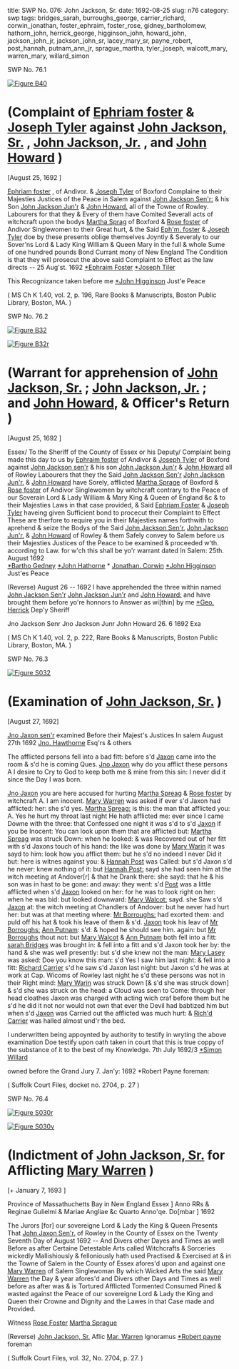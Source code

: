 title: SWP No. 076: John Jackson, Sr.
date: 1692-08-25
slug: n76
category: swp
tags: bridges_sarah, burroughs_george, carrier_richard, corwin_jonathan, foster_ephraim, foster_rose, gidney_bartholomew, hathorn_john, herrick_george, higginson_john, howard_john, jackson_john_jr, jackson_john_sr, lacey_mary_sr, payne_robert, post_hannah, putnam_ann_jr, sprague_martha, tyler_joseph, walcott_mary, warren_mary, willard_simon





<div markdown class="doc" id="n76.1">

<div class="doc_id">SWP No. 76.1</div>


<span markdown class="figure">[![Figure B40](archives/BPL/gifs/B40.gif)](archives/BPL/LARGE/B40.jpg)</span>

# (Complaint of  [Ephriam foster](/tag/foster_ephraim.html) & [Joseph Tyler](/tag/tyler_joseph.html) against [John Jackson, Sr.](/tag/jackson_john_sr.html) , [John Jackson, Jr.](/tag/jackson_john_jr.html) , and [John Howard](/tag/howard_john.html) )

[August 25, 1692 ]

 [Ephriam foster](/tag/foster_ephraim.html) , of Andivor. & [Joseph Tyler](/tag/tyler_joseph.html) of Boxford Complaine to their Majesties Justices of the Peace in Salem against [John Jackson Sen'r:](/tag/jackson_john_sr.html) & his Son [John Jackson Jun'r](/tag/jackson_john_jr.html) & [John Howard.](/tag/howard_john.html) all of the Towne of Rowley. Labourers for that they & Every of them have Comited Severall acts of witchcraft upon the bodys [Martha Sprag](/tag/sprague_martha.html) of Boxford & [Rose foster](/tag/foster_rose.html) of Andivor Singlewomen to their Great hurt, & the Said [Eph'm. foster](/tag/foster_ephraim.html) & [Joseph Tyler](/tag/tyler_joseph.html) doe by these presents oblige themselves Joyntly & Severaly to our Sover'ns Lord & Lady King William & Queen Mary in the full & whole Sume of one hundred pounds Bond Currant mony of New England The Condition is that they will prosecut the above said Complaint to Effect as the law directs -- 25 Aug'st. 1692 
 [*Ephraim Foster](/tag/foster_ephraim.html)
 [*Joseph Tiler](/tag/tyler_joseph.html)
 
This Recognizance taken before me 
[*John Higginson](/tag/higginson_john.html) Just'e Peace  

                                    
( MS Ch K 1.40, vol. 2, p. 196, Rare Books & Manuscripts, Boston Public Library, Boston, MA. )


</div>



<div markdown class="doc" id="n76.2">

<div class="doc_id">SWP No. 76.2</div>


<span markdown class="figure">[![Figure B32](archives/BPL/gifs/B32.gif)](archives/BPL/LARGE/B32.jpg)</span>

<span markdown class="figure">[![Figure B32r](archives/BPL/gifs/B32A.gif)](archives/BPL/LARGE/B32A.jpg)</span>

# (Warrant for apprehension of [John Jackson, Sr.](/tag/jackson_john_sr.html) ; [John Jackson, Jr.](/tag/jackson_john_jr.html) ; and [John Howard](/tag/howard_john.html), & Officer's Return )

[August 25, 1692 ]

Essex/ To the Sheriff of the County of Essex or his Deputy/ Complaint being made this day to us by [Ephraim foster](/tag/foster_ephraim.html) of Andivor & [Joseph Tyler](/tag/tyler_joseph.html) of Boxford against [John Jackson sen'r](/tag/jackson_john_sr.html) & his son [John Jackson Jun'r](/tag/jackson_john_jr.html) & [John Howard](/tag/howard_john.html) all of Rowley Labourers that they the Said [John Jackson Sen'r](/tag/jackson_john_sr.html) [John Jackson Jun'r.](/tag/jackson_john_jr.html) & [John Howard](/tag/howard_john.html) have Sorely, afflicted [Martha Sprage](/tag/sprague_martha.html) of Boxford & [Rose foster](/tag/foster_rose.html) of Andivor Singlewomen by witchcraft contrary to the Peace of our Soverain Lord & Lady William & Mary King & Queen of England &c & to their Majesties Laws in that case provided, & Said [Ephriam Foster](/tag/foster_ephraim.html) & [Joseph Tyler](/tag/tyler_joseph.html) haveing given Sufficient bond to procecut their Complaint to Effect These are therfore to require you in their Majesties names forthwith to aprehend & seize the Bodys of the Said [John Jackson Sen'r.](/tag/jackson_john_sr.html) [John Jackson Jun'r.](/tag/jackson_john_jr.html) & [John Howard](/tag/howard_john.html) of Rowley & them Safely convey to Salem before us their Majesties Justices of the Peace to be examined & proceeded w'th. according to Law. for w'ch this shall be yo'r warrant dated In Salem:
25th. August 1692  
                                         [*Bartho Gedney](/tag/gidney_bartholomew.html) 
                                         [*John Hathorne](/tag/hathorn_john.html) 
                                         * [Jonathan. Corwin](/tag/corwin_jonathan.html) 
                                         [*John Higginson](/tag/higginson_john.html) Just'es Peace  

(Reverse) August 26 -- 1692 I have apprehended the three within named [John Jackson Sen'r](/tag/jackson_john_sr.html) [John Jackson Jun'r](/tag/jackson_john_jr.html) and [John Howard:](/tag/howard_john.html) and have brought them before yo're honnors to Answer as wi[thin] by me 
 [*Geo. Herrick](/tag/herrick_george.html) Dep'y Sheriff 

Jno Jackson Senr 
Jno Jackson Junr 
John Howard 26. 6 1692 
Exa 

( MS Ch K 1.40, vol. 2, p. 222, Rare Books & Manuscripts, Boston Public Library, Boston, MA. )

</div>



<div markdown class="doc" id="n76.3">

<div class="doc_id">SWP No. 76.3</div>


<span markdown class="figure">[![Figure S032](archives/Suffolk/small/S032.jpg)](archives/Suffolk/large/S032.jpg)</span>

# (Examination of [John Jackson, Sr.](/tag/jackson_john_sr.html) )

[August 27, 1692]

 [Jno Jaxon sen'r](/tag/jackson_john_sr.html) examined Before their Majest's Justices In salem August 27th 1692  [Jno. Hawthorne](/tag/hathorn_john.html) Esq'rs & others

The afflicted persons fell into a bad fitt: before s'd [Jaxon](/tag/jackson_john_sr.html) came into the room & s'd he is coming Ques. [Jno Jaxon](/tag/jackson_john_sr.html) why do you afflict these persons A I desire to Cry to God to keep both me & mine from this sin: I never did it since the Day I was born.
 
[Jno Jaxon](/tag/jackson_john_sr.html) you are here accused for hurting [Martha Spreag](/tag/sprague_martha.html) & [Rose foster](/tag/foster_rose.html) by witchcraft A. I am inocent.
[Mary Warren](/tag/warren_mary.html) was asked if ever s'd Jaxon had afflicted: her: she s'd yes.
[Martha Spreag:](/tag/sprague_martha.html) is this: the man that afflicted you: A. Yes he hurt my throat last night He hath afflicted me: ever since I came Downe with the three: that Confessed one night it was s'd to s'd [Jaxon](/tag/jackson_john_sr.html) if you be  Inocent: You can look upon them that are afflicted but: [Martha Spreag](/tag/sprague_martha.html) was struck Down: when he looked: & was Recovered out of her fitt with s'd Jaxons touch of his hand: the like was done by [Mary Warin](/tag/warren_mary.html) it was sayd to him: look how you afflict them: but he s'd no indeed I never Did it but: here is witnes against you: & [Hannah Post](/tag/post_hannah.html) was Called: but s'd Jaxon s'd he never: knew nothing of it: but [Hannah Post:](/tag/post_hannah.html) sayd she had seen him at the witch meeting at Andover[r] & that he Drank there: she sayd: that he & his son was in hast to be gone: and away: they went: s'd [Post](/tag/post_hannah.html) was a little afflicted when s'd [Jaxon](/tag/jackson_john_sr.html) looked on her: for he was to look right on her: when he was bid: but looked downward: [Mary Walcot:](/tag/walcott_mary.html) sayd. she Saw s'd [Jaxon](/tag/jackson_john_sr.html) at: the witch meeting at Chandlers of Andover: but he never had hurt her: but was at that meeting where: [Mr Borroughs:](/tag/burroughs_george.html) had exorted them: and puld off his hat & took his leave of them & s'd. [Jaxon](/tag/jackson_john_sr.html) took his leav of [Mr Borroughs:](/tag/burroughs_george.html) [Ann Putnam](/tag/putnam_ann_jr.html): s'd: & hoped he should see him. again: but [Mr Borroughs](/tag/burroughs_george.html) thout not: but [Mary Walcot](/tag/walcott_mary.html) & [Ann Putnam](/tag/putnam_ann_jr.html) both fell into a fitt: [sarah Bridges](/tag/bridges_sarah.html) was brought in: & fell into a fitt and s'd Jaxon took her by: the hand & she was well presently: but s'd she knew not the man: [Mary Lasey](/tag/lacey_mary_sr.html) was asked: Doe you know this man: s'd Yes I saw him last night: & fell into a fitt: [Richard Carrier](/tag/carrier_richard.html) s'd he saw s'd Jaxon last night: but Jaxon s'd he was at work at Cap. Wicoms of Rowley last night he s'd these persons was not in their Right mind: [Mary Warin](/tag/warren_mary.html) was struck Down [& s'd she was struck down] & s'd she was struck on the head: a Cloud was seen to Come: through her head cloathes Jaxon was charged with acting wich craf before them but he s'd he did it not nor would not own that ever the Devil had babtized him but when s'd [Jaxon](/tag/jackson_john_sr.html) was Carried out the afflicted was much hurt: & [Rich'd Carrier](/tag/carrier_richard.html) was halled almost und'r the bed.

I underwritten being appoynted by authority to testify in wryting the above examination Doe testify upon oath taken in court that this is true coppy of the substance of it to the best of my Knowledge. 7th July 1692/3 [*Simon Willard](/tag/willard_simon.html)

owned before the Grand Jury 
7. Jan'y: 1692  *Robert Payne foreman:

( Suffolk Court Files, docket no. 2704, p. 27 )


</div>



<div markdown class="doc" id="n76.4">

<div class="doc_id">SWP No. 76.4</div>


<span markdown class="figure">[![Figure S030r](archives/Suffolk/small/S030A.jpg)](archives/Suffolk/large/S030A.jpg)</span>

<span markdown class="figure">[![Figure S030v](archives/Suffolk/small/S030B.jpg)](archives/Suffolk/large/S030B.jpg)</span>

# (Indictment of [John Jackson, Sr.](/tag/jackson_john_sr.html) for Afflicting [Mary Warren](/tag/warren_mary.html) )

[+ January 7, 1693 ]

Province of Massathuchetts Bay in New England Essex ] Anno RRs & Reginae Gulielmi & Mariae Angliae &c Quarto Anno'qe. Do[mbar ] 1692

The Jurors [for] our sovereigne Lord & Lady the King & Queen Presents That [John Jaxon Sen'r.](/tag/jackson_john_sr.html) of Rowley in the County of Essex on the Twenty Seventh Day of August 1692 -- And Divers other Dayes and Times as well Before as after Certaine Detestable Arts called Witchcrafts & Sorceries wickedly Mallishiously & felloniously hath used Practised & Exercised at & in the Towne of Salem in the County of Essex afores'd upon and against one [Mary Warren](/tag/warren_mary.html) of Salem Singlewoman By which Wicked Arts the said [Mary Warren](/tag/warren_mary.html) the Day & year afores'd and Divers other Days and Times as well before as after was & is Tortured Afflicted Tormented Consumed Pined & wasted against the Peace of our sovereigne Lord & Lady the King and Queen their Crowne and Dignity and the Lawes in that Case made and Provided.

Witness 
[Rose Foster](/tag/foster_rose.html)
[Martha Sprague](/tag/sprague_martha.html)

(Reverse)  [John Jackson, Sr.](/tag/jackson_john_sr.html) Aflic [Mar. Warren](/tag/warren_mary.html)
Ignoramus 
[*Robert payne](/tag/payne_robert.html) foreman

( Suffolk Court Files, vol. 32, No. 2704, p. 27. )


</div>
